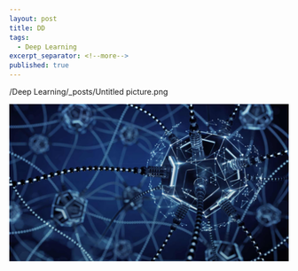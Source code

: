 ```yaml
---
layout: post
title: DD
tags:
  - Deep Learning
excerpt_separator: <!--more-->
published: true
---
```

/Deep Learning/_posts/Untitled picture.png


![connected-artificial-neural-network-nodes_shutterstock_619552286_o1.jpg](https://github.com/dogradiwakar/devilsadvocatediwakar/blob/gh-pages/Deep%20Learning/_posts/connected-artificial-neural-network-nodes_shutterstock_619552286_o1.jpg)

